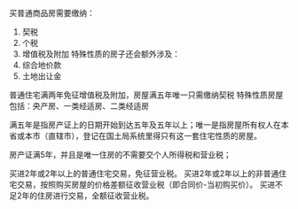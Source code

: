 买普通商品房需要缴纳：
1. 契税
2. 个税
3. 增值税及附加
特殊性质的房子还会额外涉及：
1. 综合地价款
2. 土地出让金

普通住宅满两年免征增值税及附加，房屋满五年唯一只需缴纳契税
特殊性质房屋包括：央产房、一类经适房、二类经适房

满五年是指房产证上的日期开始到达五年及五年以上；唯一是指房屋所有权人在本省或本市（直辖市），登记在国土局系统里得只有这一套住宅性质的房屋。

房产证满5年，并且是唯一住房的不需要交个人所得税和营业税；

买进2年或2年以上的普通住宅交易，免征营业税。
买进2年或2年以上的非普通住宅交易，按照购买房屋的价格差额征收营业税（即合同价-当初购买价）。
买进不足2年的住房进行交易，全额征收营业税。
